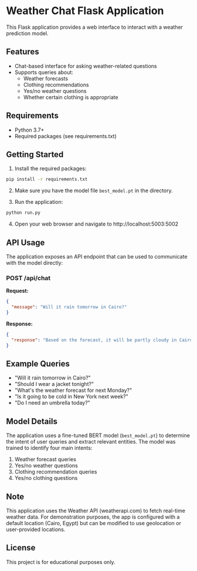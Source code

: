 # Weather Chat Flask Application

This Flask application provides a web interface to interact with a weather prediction model.

## Features

- Chat-based interface for asking weather-related questions
- Supports queries about:
  - Weather forecasts
  - Clothing recommendations
  - Yes/no weather questions
  - Whether certain clothing is appropriate

## Requirements

- Python 3.7+
- Required packages (see requirements.txt)

## Getting Started

1. Install the required packages:

```bash
pip install -r requirements.txt
```

2. Make sure you have the model file `best_model.pt` in the directory.

3. Run the application:

```bash
python run.py
```

4. Open your web browser and navigate to http://localhost:5003:5002

## API Usage

The application exposes an API endpoint that can be used to communicate with the model directly:

### POST /api/chat

**Request:**
```json
{
  "message": "Will it rain tomorrow in Cairo?"
}
```

**Response:**
```json
{
  "response": "Based on the forecast, it will be partly cloudy in Cairo on Sunday, July 10."
}
```

## Example Queries

- "Will it rain tomorrow in Cairo?"
- "Should I wear a jacket tonight?"
- "What's the weather forecast for next Monday?"
- "Is it going to be cold in New York next week?"
- "Do I need an umbrella today?"

## Model Details

The application uses a fine-tuned BERT model (`best_model.pt`) to determine the intent of user queries and extract relevant entities. The model was trained to identify four main intents:

1. Weather forecast queries
2. Yes/no weather questions
3. Clothing recommendation queries
4. Yes/no clothing questions

## Note

This application uses the Weather API (weatherapi.com) to fetch real-time weather data. For demonstration purposes, the app is configured with a default location (Cairo, Egypt) but can be modified to use geolocation or user-provided locations.

## License

This project is for educational purposes only.

